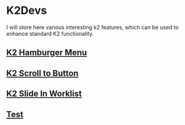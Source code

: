 # K2Devs
I will store here various interesting k2 features, which can be used to enhance standard K2 functionality.

## [K2 Hamburger Menu](https://dudelisdev.com/2019/02/hamburger-menu-tabs.html)


## [K2 Scroll to Button](https://dudelisdev.com/2018/11/scroll-top-button.html)


## [K2 Slide In Worklist](https://dudelisdev.com/2019/02/k2-slide-worklist.html)

## <a href="http://example.com/" target="_blank">Test</a>
